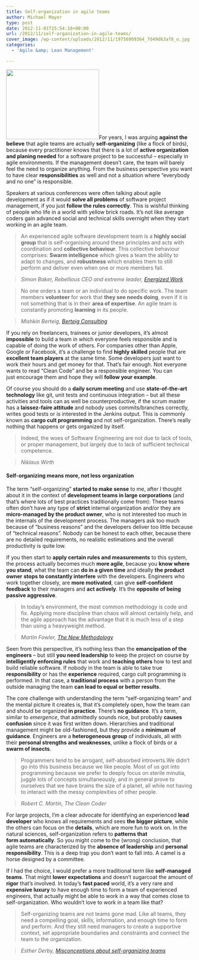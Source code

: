 ```yaml
---
title: Self-organization in agile teams
author: Michael Mayer
type: post
date: 2012-11-01T15:54:18+00:00
url: /2012/11/self-organization-in-agile-teams/
cover_image: /wp-content/uploads/2012/11/19756909364_7d49d63af8_o.jpg
categories:
  - 'Agile &amp; Lean Management'

---
```

<img class="alignright size-full wp-image-2124" title="Birds flocking, an example of self-organization in biology" src="https://lastzero.net/wp-content/uploads/2012/11/birds.jpeg" alt="" width="250" height="188" />For years, I was arguing **against the believe** that agile teams are actually **self-organizing** (like a flock of birds), because every practitioner knows that there is a lot of **active organization and planing needed** for a software project to be successful &#8211; especially in agile environments. If the management doesn&#8217;t care, the team will barely feel the need to organize anything. From the business perspective you want to have clear **responsibilities** as well and not a situation where &#8220;everybody and no one&#8221; is responsible.

Speakers at various conferences were often talking about agile development as if it would **solve all problems** of software project management, if you just **follow the rules correctly**. This is wishful thinking of people who life in a world with yellow brick roads. It&#8217;s not like average coders gain advanced social and technical skills overnight when they start working in an agile team.

> An experienced agile software development team is a **highly social group** that is self-organising around these principles and acts with coordination and **collective behaviour**. This collective behaviour comprises: **Swarm intelligence** which gives a team the ability to adapt to changes, and **robustness** which enables them to still perform and deliver even when one or more members fail.
  
> <cite>Simon Baker, Rebellious CEO and extreme leader, <a href="http://www.energizedwork.com/">Energized Work</a></cite>

> No one orders a team or an individual to do specific work. The team members **volunteer** for work that **they see needs doing**, even if it is not something that is in their **area of expertise**. An agile team is constantly promoting **learning** in its people.
  
> <cite>Mishkin Berteig, <a href="http://www.agileadvice.com/">Berteig Consulting</a></cite>

If you rely on freelancers, trainees or junior developers, it&#8217;s almost **impossible** to build a team in which everyone feels responsible and is capable of doing the work of others. For companies other than Apple, Google or Facebook, it&#8217;s a challenge to find **highly skilled** people that are **excellent team players** at the same time. Some developers just want to work their hours and get money for that. That&#8217;s fair enough. Not everyone wants to read &#8220;Clean Code&#8221; and be a responsible engineer. You can just encourage them and hope they will **follow your example**.

Of course you should do a **daily scrum meeting** and use **state-of-the-art technology** like git, unit tests and continuous integration &#8211; but all these activities and tools can as well be counterproductive, if the scrum master has a **laissez-faire attitude** and nobody uses commits/branches correctly, writes good tests or is interested in the Jenkins output. This is commonly known as **cargo cult programming** and not self-organization. There&#8217;s really nothing that happens or gets organized by itself.

> Indeed, the woes of Software Engineering are not due to lack of tools, or proper management, but largely due to lack of sufficient technical competence.
  
> <cite>Niklaus Wirth</cite>

#### Self-organizing means more, not less organization

The term &#8220;self-organizing&#8221;  **started to make sense** to me, after I thought about it in the context of **development teams in large corporations** (and that&#8217;s where lots of best practices traditionally come from): These teams often don&#8217;t have any type of **strict** internal organization and/or they are **micro-managed by the product owner**, who is not interested too much in the internals of the development process. The managers ask too much because of &#8220;business reasons&#8221; and the developers deliver too little because of &#8220;technical reasons&#8221;. Nobody can be honest to each other, because there are no detailed requirements, no realistic estimations and the overall productivity is quite low.

If you then start to **apply certain rules and measurements** to this system, the process actually becomes much **more agile**, because you **know where you stand**, what the team can **do in a given time** and ideally **the product owner** **stops to constantly interfere** with the developers. Engineers who work together closely, are **more motivated**, can give **self-confident feedback** to their managers and **act actively**. It&#8217;s the **opposite of being passive aggressive**.

> In today&#8217;s environment, the most common methodology is code and fix. Applying more discipline than chaos will almost certainly help, and the agile approach has the advantage that it is much less of a step than using a heavyweight method.
  
> <cite>Martin Fowler, <a href="http://martinfowler.com/articles/newMethodology.html#ShouldYouGoAgile">The New Methodology</a></cite>

Seen from this perspective, it&#8217;s nothing less than the **emancipation of the engineers** &#8211; but still **you need leadership** to keep the project on course by **intelligently enforcing rules** that work and **teaching others** how to test and build reliable software. If nobody in the team is able to take true **responsibility** or has the **experience** required, cargo cult programming is performed. In that case, a **traditional process** with a person from the outside managing the team **can lead to equal or better results**.

The core challenge with understanding the term “self-organizing team” and the mental picture it creates is, that it&#8217;s completely open, how the team can and should be organized **in practice**. There&#8217;s **no guidance**. It&#8217;s a term, similar to _emergence_, that admittedly sounds nice, but probably **causes confusion** since it was first written down. Hierarchies and traditional management might be old-fashioned, but they provide a **minimum of guidance**. Engineers are a **heterogeneous group** of individuals, all with their **personal strengths and weaknesses**, unlike a flock of birds or a **swarm of insects**.

> Programmers tend to be arrogant, self-absorbed introverts.We didn’t go into this business because we like people. Most of us got into programming because we prefer to deeply focus on sterile minutia, juggle lots of concepts simultaneously, and in general prove to ourselves that we have brains the size of a planet, all while not having to interact with the messy complexities of other people.
  
> <cite>Robert C. Martin, The Clean Coder</cite>

For large projects, I&#8217;m a clear advocate for identifying an experienced **lead developer** who knows all requirements and sees **the bigger picture**, while the others can focus on the **details**, which are more fun to work on. In the natural sciences, self-organization refers to **patterns that form automatically**. So you might come to the (wrong) conclusion, that agile teams are characterized by the **absence of leadership** and **personal responsibility**. This is a deep trap you don&#8217;t want to fall into. A camel is a horse designed by a committee.

If I had the choice, I would prefer a more traditional term like **self-managed teams**. That might **lower expectations** and doesn&#8217;t sugarcoat the amount of **rigor** that&#8217;s involved. In today&#8217;s **fast paced** world, it&#8217;s a very rare and **expensive luxury** to have enough time to form a team of experienced engineers, that actually might be able to work in a way that comes close to self-organization. Who wouldn&#8217;t love to work in a team like that?

> Self-organizing teams are not teams gone mad. Like all teams, they need a compelling goal, skills, information, and enough time to form and perform. And they still need managers to create a supportive context, set appropriate boundaries and constraints and connect the team to the organization.
  
> <cite>Esther Derby, <a href="http://www.estherderby.com/2011/07/misconceptions-about-self-organizing-teams-2.html">Misconceptions about self-organizing teams</a></cite>